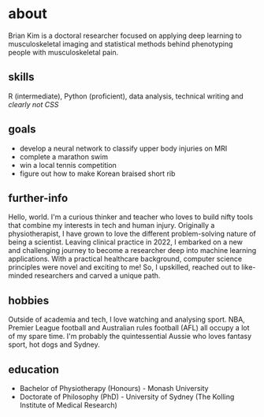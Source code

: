 # about
Brian Kim is a doctoral researcher focused on applying deep learning to musculoskeletal imaging and statistical methods behind phenotyping people with musculoskeletal pain.

## skills
R (intermediate), Python (proficient), data analysis, technical writing and <i>clearly not CSS</i>

## goals
* develop a neural network to classify upper body injuries on MRI
* complete a marathon swim
* win a local tennis competition
* figure out how to make Korean braised short rib

## further-info
Hello, world. I'm a curious thinker and teacher who loves to build nifty tools that combine my interests in tech and human injury. Originally a physiotherapist, I have grown to love the different problem-solving nature of being a scientist. Leaving clinical practice in 2022, I embarked on a new and challenging journey to become a researcher deep into machine learning applications. With a practical healthcare background, computer science principles were novel and exciting to me! So, I upskilled, reached out to like-minded researchers and carved a unique path.

## hobbies
Outside of academia and tech, I love watching and analysing sport. NBA, Premier League football and Australian rules football (AFL) all occupy a lot of my spare time. I'm probably the quintessential Aussie who loves fantasy sport, hot dogs and Sydney.

## education
* Bachelor of Physiotherapy (Honours) - Monash University
* Doctorate of Philosophy (PhD) - University of Sydney (The Kolling Institute of Medical Research)
